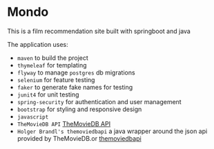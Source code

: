 # Mondo

This is a film recommendation site built with springboot and java

The application uses:

- `maven` to build the project
- `thymeleaf` for templating
- `flyway` to manage `postgres` db migrations
- `selenium` for feature testing
- `faker` to generate fake names for testing
- `junit4` for unit testing
- `spring-security` for authentication and user management
- `bootstrap` for styling and responsive design
- `javascript`
- `TheMovieDB API` [TheMovieDB API](https://www.themoviedb.org/documentation/api)
- `Holger Brandl's themoviedbapi` a java wrapper around the json api provided by TheMovieDB.or [themoviedbapi](https://github.com/holgerbrandl/themoviedbapi)